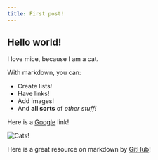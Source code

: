 ```yaml
---
title: First post!
---
```


## Hello world!

I love mice, because I am a cat.


With markdown, you can:
- Create lists!
- Have links!
- Add images!
- And **all sorts** of *other stuff!*

Here is a [Google](https://www.google.com/) link!

![Cats!](https://images.unsplash.com/photo-1570824104453-508955ab713e?ixlib=rb-1.2.1&ixid=MnwxMjA3fDB8MHxwaG90by1wYWdlfHx8fGVufDB8fHx8&auto=format&fit=crop&w=1011&q=80)

Here is a great resource on markdown by [GitHub](https://docs.github.com/en/get-started/writing-on-github/getting-started-with-writing-and-formatting-on-github/basic-writing-and-formatting-syntax)!